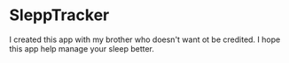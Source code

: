 # SleppTracker
I created this app with my brother who doesn't want ot be credited. I hope this app help manage your sleep better.
